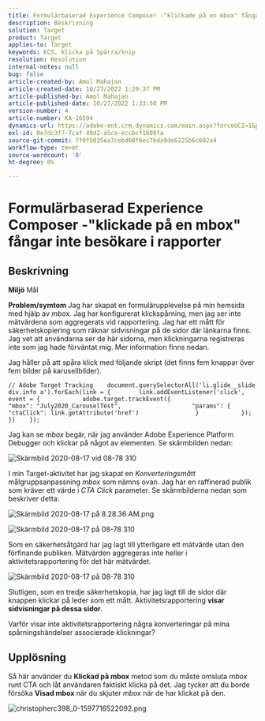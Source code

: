```yaml
---
title: Formulärbaserad Experience Composer -"klickade på en mbox" fångar inte besökare i rapporter
description: Beskrivning
solution: Target
product: Target
applies-to: Target
keywords: KCS, klicka på Spärra/knip
resolution: Resolution
internal-notes: null
bug: false
article-created-by: Amol Mahajan
article-created-date: 10/27/2022 1:29:37 PM
article-published-by: Amol Mahajan
article-published-date: 10/27/2022 1:33:50 PM
version-number: 4
article-number: KA-16594
dynamics-url: https://adobe-ent.crm.dynamics.com/main.aspx?forceUCI=1&pagetype=entityrecord&etn=knowledgearticle&id=0fb16a66-fb55-ed11-bba2-6045bd006793
exl-id: 0e7dc3f7-7caf-40d2-a5ce-eccbcf1699fa
source-git-commit: 7f0f5035ea7cebd60f6ec7bda9de6225b6c602a4
workflow-type: tm+mt
source-wordcount: '0'
ht-degree: 0%

---
```


# Formulärbaserad Experience Composer -&quot;klickade på en mbox&quot; fångar inte besökare i rapporter

## Beskrivning

<b>Miljö</b>
Mål


<b>Problem/symtom</b>
Jag har skapat en formulärupplevelse på min hemsida med hjälp av *mbox*. Jag har konfigurerat klickspårning, men jag ser inte mätvärdena som aggregerats vid rapportering. Jag har ett mått för säkerhetskopiering som räknar sidvisningar på de sidor där länkarna finns. Jag vet att användarna ser de här sidorna, men klickningarna registreras inte som jag hade förväntat mig. Mer information finns nedan.



Jag håller på att spåra klick med följande skript (det finns fem knappar över fem bilder på karusellbilder).




```
// Adobe Target Tracking    document.querySelectorAll('li.glide__slide div.info a').forEach(link = {        link.addEventListener('click', event = {            adobe.target.trackEvent({                    "mbox": "July2020_CarouselTest",                    "params": {                    "ctaClick": link.getAttribute('href')                }            });        })    });
```




Jag kan se *mbox* begär, när jag använder Adobe Experience Platform Debugger och klickar på något av elementen. Se skärmbilden nedan:



![Skärmbild 2020-08-17 vid 08-78 310](https://experienceleaguecommunities.adobe.com/t5/image/serverpage/image-id/26222i8EFBFA8432501D9E/image-size/medium?v=1.0&amp;amp;px=400 "Skärmbild 2020-08-17 vid 08-78 310")



I min Target-aktivitet har jag skapat en *Konverteringsmått* målgruppsanpassning *mbox* som nämns ovan. Jag har en raffinerad publik som kräver ett värde i *CTA Click* parameter. Se skärmbilderna nedan som beskriver detta:



![Skärmbild 2020-08-17 på 8.28.36 AM.png](https://experienceleaguecommunities.adobe.com/t5/image/serverpage/image-id/26225i9E8B86819537BB25/image-size/medium?v=1.0&amp;amp;px=400 "Skärmbild 2020-08-17 på 8.28.36 AM.png")

![Skärmbild 2020-08-17 på 08-78 310](https://experienceleaguecommunities.adobe.com/t5/image/serverpage/image-id/26223i6D9AAA0A81236A58/image-size/medium?v=1.0&amp;amp;px=400 "Skärmbild 2020-08-17 på 08-78 310")



Som en säkerhetsåtgärd har jag lagt till ytterligare ett mätvärde utan den förfinande publiken. Mätvärden aggregeras inte heller i aktivitetsrapportering för det här mätvärdet.



![Skärmbild 2020-08-17 på 08-78 310](https://experienceleaguecommunities.adobe.com/t5/image/serverpage/image-id/26224iFF036B11B2E932FC/image-size/medium?v=1.0&amp;amp;px=400 "Skärmbild 2020-08-17 på 08-78 310")



Slutligen, som en tredje säkerhetskopia, har jag lagt till de sidor där knappen klickar på leder som ett mått. Aktivitetsrapportering <b>visar sidvisningar på dessa sidor</b>.



Varför visar inte aktivitetsrapportering några konverteringar på mina spårningshändelser associerade klickningar?


## Upplösning


Så här använder du <b>Klickad på mbox</b> metod som du måste omsluta *mbox* runt CTA och låt användaren faktiskt klicka på det. Jag tycker att du borde försöka <b>Visad mbox</b> när du skjuter *mbox* när de har klickat på den.



![christopherc398_0-1597716522092.png](https://experienceleaguecommunities.adobe.com/t5/image/serverpage/image-id/26237i01409F8DF7D2F948/image-size/medium?v=1.0&amp;amp;px=400)
